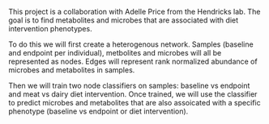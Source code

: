 This project is a collaboration with Adelle Price from the Hendricks lab.
The goal is to find metabolites and microbes that are associated
with diet intervention phenotypes. 

To do this we will first create a heterogenous network.
Samples (baseline and endpoint per individual), 
metbolites and microbes will all be represented as nodes.
Edges will represent rank normalized abundance of 
microbes and metabolites in samples.

Then we will train two node classifiers on samples:
baseline vs endpoint and meat vs dairy diet intervention.
Once trained, we will use the classifier to predict
microbes and metabolites that are also assoicated with a 
specific phenotype (baseline vs endpoint or diet intervention). 

